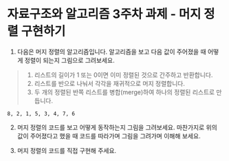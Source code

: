 # 자료구조와 알고리즘 3주차 과제 - 머지 정렬 구현하기

1. 다음은 머지 정렬의 알고리즘입니다. 알고리즘을 보고 다음 값이 주어졌을 때
   어떻게 정렬이 되는지 그림으로 그려보세요.

> 1. 리스트의 길이가 1 또는 0이면 이미 정렬된 것으로 간주하고 반환합니다.
> 2. 리스트를 반으로 나눠서 각각을 재귀적으로 머지 정렬합니다.
> 3. 두 개의 정렬된 반쪽 리스트를 병합(merge)하여 하나의 정렬된 리스트로 만듭니다.

```
8, 2, 1, 5, 3, 4, 7, 6
```

2. 머지 정렬의 코드를 보고 어떻게 동작하는지 그림을 그려보세요. 마찬가지로 위의 값이 주어졌다고 했을 때 코드를 따라가며 그림을 그려가며 이해해 보세요.

3. 머지 정렬의 코드를 직접 구현해 주세요.
